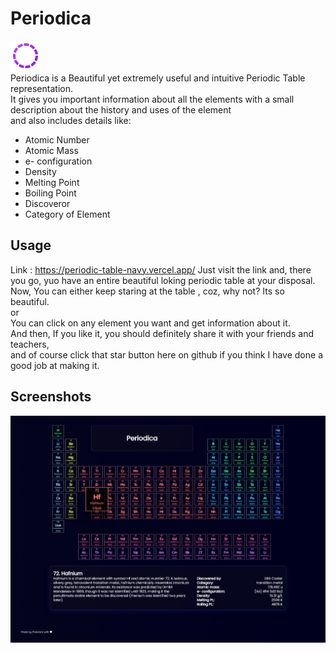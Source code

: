 # Periodica
<img src="icon.png"><br>
Periodica is a Beautiful yet extremely useful and intuitive Periodic Table representation.<br>
It gives you important information about all the elements with a small description about the history and uses of the element <br>
and also includes details like:
<ul>
<li>Atomic Number</li>
<li>Atomic Mass</li>
<li>e- configuration</li>
<li>Density</li>
<li>Melting Point</li>
<li>Boiling Point</li>
<li>Discoveror</li>
<li>Category of Element</li>
</ul>

## Usage
Link : https://periodic-table-navy.vercel.app/
Just visit the link and, there you go, yuo have an entire beautiful loking periodic table at your disposal. <br>
Now, You can either keep staring at the table , coz, why not? Its so beautiful.<br>
or <br>
You can click on any element you want and get information about it.<br>
And then, If you like it, you should definitely share it with your friends and teachers,<br>
and of course click that star button here on github if you think I have done a good job at making it.<br>

## Screenshots

<img src="snip.jpeg">

